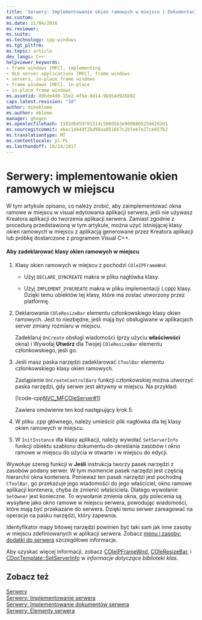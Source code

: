 ```yaml
---
title: 'Serwery: Implementowanie okien ramowych w miejscu | Dokumentacja firmy Microsoft'
ms.custom: 
ms.date: 11/04/2016
ms.reviewer: 
ms.suite: 
ms.technology: cpp-windows
ms.tgt_pltfrm: 
ms.topic: article
dev_langs: C++
helpviewer_keywords:
- frame windows [MFC], implementing
- OLE server applications [MFC], frame windows
- servers, in-place frame windows
- frame windows [MFC], in-place
- in-place frame windows
ms.assetid: 09bde4d8-15e2-4fba-8d14-9b954d926b92
caps.latest.revision: "10"
author: mikeblome
ms.author: mblome
manager: ghogen
ms.openlocfilehash: 1102d6459701314c5b0d5b3e96908052504262d1
ms.sourcegitcommit: ebec1d449f2bd98aa851667c2bfeb7e27ce657b2
ms.translationtype: MT
ms.contentlocale: pl-PL
ms.lasthandoff: 10/24/2017
---
```

# <a name="servers-implementing-in-place-frame-windows"></a>Serwery: implementowanie okien ramowych w miejscu
W tym artykule opisano, co należy zrobić, aby zaimplementować okna ramowe w miejscu w visual edytowania aplikacji serwera, jeśli nie używasz Kreatora aplikacji do tworzenia aplikacji serwera. Zamiast zgodnie z procedurą przedstawioną w tym artykule, można użyć istniejącej klasy okien ramowych w miejscu z aplikacją generowane przez Kreatora aplikacji lub próbkę dostarczone z programem Visual C++.  
  
#### <a name="to-declare-an-in-place-frame-window-class"></a>Aby zadeklarować klasy okien ramowych w miejscu  
  
1.  Klasy okien ramowych w miejscu z pochodzi `COleIPFrameWnd`.  
  
    -   Użyj `DECLARE_DYNCREATE` makra w pliku nagłówka klasy.  
  
    -   Użyj `IMPLEMENT_DYNCREATE` makra w pliku implementacji (.cpp) klasy. Dzięki temu obiektów tej klasy, które ma zostać utworzony przez platformę.  
  
2.  Deklarowanie `COleResizeBar` elementu członkowskiego klasy okien ramowych. Jest to niezbędne, jeśli mają być obsługiwane w aplikacjach server zmiany rozmiaru w miejscu.  
  
     Zadeklaruj `OnCreate` obsługi wiadomości (przy użyciu **właściwości** okna) i Wywołaj **Utwórz** dla Twojej `COleResizeBar` elementu członkowskiego, jeśli go.  
  
3.  Jeśli masz paska narzędzi zadeklarować `CToolBar` elementu członkowskiego klasy okien ramowych.  
  
     Zastąpienie `OnCreateControlBars` funkcji członkowskiej można utworzyć paska narzędzi, gdy serwer jest aktywny w miejscu. Na przykład:  
  
     [!code-cpp[NVC_MFCOleServer#1](../mfc/codesnippet/cpp/servers-implementing-in-place-frame-windows_1.cpp)]  
  
     Zawiera omówienie ten kod następujący krok 5.  
  
4.  W pliku .cpp głównego, należy umieścić plik nagłówka dla tej klasy okien ramowych w miejscu.  
  
5.  W `InitInstance` dla klasy aplikacji, należy wywołać `SetServerInfo` funkcji obiektu szablonu dokumentu do określania zasobów i okno ramowe w miejscu do użycia w otwarte i w miejscu do edycji.  
  
 Wywołuje szereg funkcji w **Jeśli** instrukcja tworzy pasek narzędzi z zasobów podany serwer. W tym momencie pasek narzędzi jest częścią hierarchii okna kontenera. Ponieważ ten pasek narzędzi jest pochodną `CToolBar`, go przekazuje jego wiadomości do jego właściciel, okno ramowe aplikacji kontenera, chyba że zmienić właściciela. Dlatego wywołanie `SetOwner` jest konieczne. To wywołanie zmienia okna, gdy polecenia są wysyłane jako okno ramowe w miejscu serwera, powodując wiadomości, które mają być przekazane do serwera. Dzięki temu serwer zareagować na operacje na pasku narzędzi, który zapewnia.  
  
 Identyfikator mapy bitowej narzędzi powinien być taki sam jak inne zasoby w miejscu zdefiniowanych w aplikacji serwera. Zobacz [menu i zasoby: dodatki do serwera](../mfc/menus-and-resources-server-additions.md) szczegółowe informacje.  
  
 Aby uzyskać więcej informacji, zobacz [COleIPFrameWnd](../mfc/reference/coleipframewnd-class.md), [COleResizeBar](../mfc/reference/coleresizebar-class.md), i [CDocTemplate::SetServerInfo](../mfc/reference/cdoctemplate-class.md#setserverinfo) w *informacje dotyczące biblioteki klas*.  
  
## <a name="see-also"></a>Zobacz też  
 [Serwery](../mfc/servers.md)   
 [Serwery: Implementowanie serwera](../mfc/servers-implementing-a-server.md)   
 [Serwery: Implementowanie dokumentów serwera](../mfc/servers-implementing-server-documents.md)   
 [Serwery: Elementy serwera](../mfc/servers-server-items.md)

